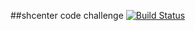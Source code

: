 ##shcenter code challenge
[![Build Status](https://travis-ci.org/randomjs/shcenter.svg?branch=master)](https://travis-ci.org/randomjs/shcenter)